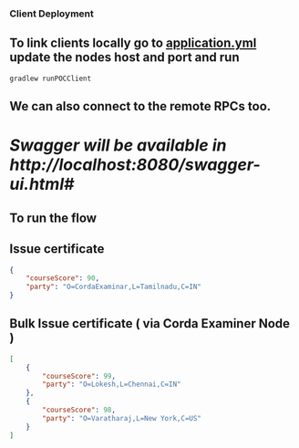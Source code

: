 ### Client Deployment

## To link clients locally go to [application.yml](clients/src/main/resources/application.yaml) update the nodes host and port and run

`gradlew runPOCClient`

## We can also connect to the remote RPCs too.

# **_Swagger will be available in http://localhost:8080/swagger-ui.html#_**

## To run the flow

## Issue certificate

```json
{
	"courseScore": 90,
	"party": "O=CordaExaminar,L=Tamilnadu,C=IN"
}
```

## Bulk Issue certificate ( via Corda Examiner Node )

```json
[
	{
		"courseScore": 99,
		"party": "O=Lokesh,L=Chennai,C=IN"
	},
	{
		"courseScore": 98,
		"party": "O=Varatharaj,L=New York,C=US"
	}
]
```

